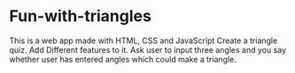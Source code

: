 # Fun-with-triangles
This is a web app made with HTML, CSS and JavaScript
Create a triangle quiz. Add Different features to it. Ask user to input three angles and you say whether user has entered angles which could make a triangle.
